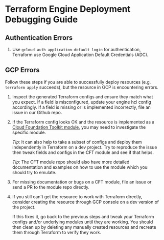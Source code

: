 # Terraform Engine Deployment Debugging Guide

## Authentication Errors

1. Use `gcloud auth application-default login` for authentication, Terraform
    use Google Cloud Application Default Credentials (ADC).

## GCP Errors

Follow these steps if you are able to successfully deploy resources (e.g.
`terraform apply` succeeds), but the resource in GCP is encountering errors.

1. Inspect the generated Terraform configs and ensure they match what you
    expect. If a field is misconfigured, update your engine hcl config
    accordingly. If a field is missing or is implemented incorrectly, file an
    issue in our Github repo.

1. If the Terraform config looks OK and the resource is implemented as a
    [Cloud Foundation Toolkit module](https://github.com/GoogleCloudPlatform/cloud-foundation-toolkit/blob/master/docs/terraform.md),
    you may need to investigate the specific module.

    *Tip:* It can also help to take a subset of configs and deploy them
    independently in Terraform on a dev project. Try to reproduce the issue then
    tweak fields and configs in the CFT module and see if that helps.

    *Tip:* The CFT module repo should also have more detailed documentation and
    examples on how to use the module which you should try to emulate.

1. For missing documentation or bugs on a CFT module, file an issue or send a
    PR to the module repo directly.

1. If you still can't get the resource to work with Terraform directly,
    consider creating the resource through GCP console on a dev version of the
    project.

    If this fixes it, go back to the previous steps and tweak your Terraform
    configs and/or underlying modules until they are working. You should then
    clean up by deleting any manually created resources and recreate them
    through Terraform to verify they work.
